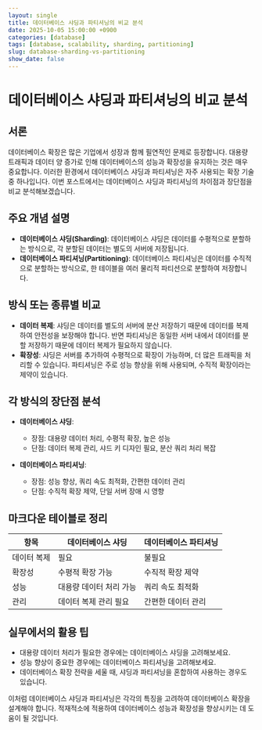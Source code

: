 ```yaml
---
layout: single
title: 데이터베이스 샤딩과 파티셔닝의 비교 분석
date: 2025-10-05 15:00:00 +0900
categories: [database]
tags: [database, scalability, sharding, partitioning]
slug: database-sharding-vs-partitioning
show_date: false
---
```


# 데이터베이스 샤딩과 파티셔닝의 비교 분석

## 서론
데이터베이스 확장은 많은 기업에서 성장과 함께 필연적인 문제로 등장합니다. 대용량 트래픽과 데이터 양 증가로 인해 데이터베이스의 성능과 확장성을 유지하는 것은 매우 중요합니다. 이러한 환경에서 데이터베이스 샤딩과 파티셔닝은 자주 사용되는 확장 기술 중 하나입니다. 이번 포스트에서는 데이터베이스 샤딩과 파티셔닝의 차이점과 장단점을 비교 분석해보겠습니다.

## 주요 개념 설명
- **데이터베이스 샤딩(Sharding)**: 데이터베이스 샤딩은 데이터를 수평적으로 분할하는 방식으로, 각 분할된 데이터는 별도의 서버에 저장됩니다.
- **데이터베이스 파티셔닝(Partitioning)**: 데이터베이스 파티셔닝은 데이터를 수직적으로 분할하는 방식으로, 한 테이블을 여러 물리적 파티션으로 분할하여 저장합니다.

## 방식 또는 종류별 비교
- **데이터 복제**: 샤딩은 데이터를 별도의 서버에 분산 저장하기 때문에 데이터를 복제하여 안전성을 보장해야 합니다. 반면 파티셔닝은 동일한 서버 내에서 데이터를 분할 저장하기 때문에 데이터 복제가 필요하지 않습니다.
- **확장성**: 샤딩은 서버를 추가하여 수평적으로 확장이 가능하며, 더 많은 트래픽을 처리할 수 있습니다. 파티셔닝은 주로 성능 향상을 위해 사용되며, 수직적 확장이라는 제약이 있습니다.

## 각 방식의 장단점 분석
- **데이터베이스 샤딩**:
  - 장점: 대용량 데이터 처리, 수평적 확장, 높은 성능
  - 단점: 데이터 복제 관리, 샤드 키 디자인 필요, 분산 쿼리 처리 복잡

- **데이터베이스 파티셔닝**:
  - 장점: 성능 향상, 쿼리 속도 최적화, 간편한 데이터 관리
  - 단점: 수직적 확장 제약, 단일 서버 장애 시 영향

## 마크다운 테이블로 정리
| 항목            | 데이터베이스 샤딩 | 데이터베이스 파티셔닝 |
|---------------|-----------------|---------------------|
| 데이터 복제     | 필요              | 불필요               |
| 확장성          | 수평적 확장 가능    | 수직적 확장 제약     |
| 성능            | 대용량 데이터 처리 가능 | 쿼리 속도 최적화    |
| 관리            | 데이터 복제 관리 필요 | 간편한 데이터 관리   |

## 실무에서의 활용 팁
- 대용량 데이터 처리가 필요한 경우에는 데이터베이스 샤딩을 고려해보세요.
- 성능 향상이 중요한 경우에는 데이터베이스 파티셔닝을 고려해보세요.
- 데이터베이스 확장 전략을 세울 때, 샤딩과 파티셔닝을 혼합하여 사용하는 경우도 있습니다.

이처럼 데이터베이스 샤딩과 파티셔닝은 각각의 특징을 고려하여 데이터베이스 확장을 설계해야 합니다. 적재적소에 적용하여 데이터베이스 성능과 확장성을 향상시키는 데 도움이 될 것입니다.